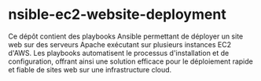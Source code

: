 # nsible-ec2-website-deployment
Ce dépôt contient des playbooks Ansible permettant de déployer un site web sur des serveurs Apache exécutant sur plusieurs instances EC2 d'AWS. Les playbooks automatisent le processus d'installation et de configuration, offrant ainsi une solution efficace pour le déploiement rapide et fiable de sites web sur une infrastructure cloud.
